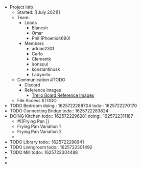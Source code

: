 - Project Info
	- Started: [[July 2021]]
	- Team:
		- Leads
			- Blancsh
			- Omar
			- Phil (Phoenix4690)
		- Members
			- adrian2301
			- Carlo
			- Clementk
			- ironsoul
			- konstantinosk
			- Ladymito
	- Communication #TODO
		- Discord
		- Reference Images
			- [Trello Board Reference Images](https://trello.com/b/udomdHs5/collab2021-house-interior-workboard)
	- File Access #TODO
- TODO Bedroom
  doing:: 1625722268704
  todo:: 1625722270170
- TODO Connecting Bridge
  todo:: 1625722283824
- DOING Kitchen
  todo:: 1625722296281
  doing:: 1625722311187
	- #[[Frying Pan ]]
	- Frying Pan Variation 1
	- Frying Pan Variation 2
	-
- TODO Library
  todo:: 1625722298941
- TODO Livingroom
  todo:: 1625722301492
- TODO Mill
  todo:: 1625722304488
-
-